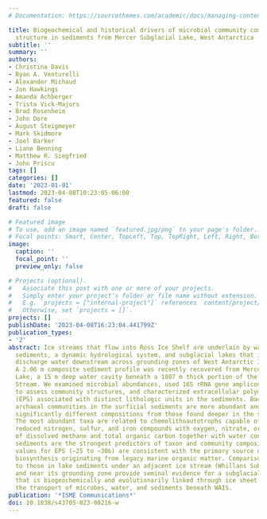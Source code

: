 ```yaml
---
# Documentation: https://sourcethemes.com/academic/docs/managing-content/

title: Biogeochemical and historical drivers of microbial community composition and
  structure in sediments from Mercer Subglacial Lake, West Antarctica
subtitle: ''
summary: ''
authors:
- Christina Davis
- Ryan A. Venturelli
- Alexander Michaud
- Jon Hawkings
- Amanda Achberger
- Trista Vick-Majors
- Brad Rosenheim
- John Dore
- August Steigmeyer
- Mark Skidmore
- Joel Barker
- Liane Benning
- Matthew R. Siegfried
- John Priscu
tags: []
categories: []
date: '2023-01-01'
lastmod: 2023-04-08T10:23:05-06:00
featured: false
draft: false

# Featured image
# To use, add an image named `featured.jpg/png` to your page's folder.
# Focal points: Smart, Center, TopLeft, Top, TopRight, Left, Right, BottomLeft, Bottom, BottomRight.
image:
  caption: ''
  focal_point: ''
  preview_only: false

# Projects (optional).
#   Associate this post with one or more of your projects.
#   Simply enter your project's folder or file name without extension.
#   E.g. `projects = ["internal-project"]` references `content/project/deep-learning/index.md`.
#   Otherwise, set `projects = []`.
projects: []
publishDate: '2023-04-08T16:23:04.441799Z'
publication_types:
- '2'
abstract: Ice streams that flow into Ross Ice Shelf are underlain by water-saturated
  sediments, a dynamic hydrological system, and subglacial lakes that intermittently
  discharge water downstream across grounding zones of West Antarctic Ice Sheet (WAIS).
  A 2.06 m composite sediment profile was recently recovered from Mercer Subglacial
  Lake, a 15 m deep water cavity beneath a 1087 m thick portion of the Mercer Ice
  Stream. We examined microbial abundances, used 16S rRNA gene amplicon sequencing
  to assess community structures, and characterized extracellular polymeric substances
  (EPS) associated with distinct lithologic units in the sediments. Bacterial and
  archaeal communities in the surficial sediments are more abundant and diverse, with
  significantly different compositions from those found deeper in the sediment column.
  The most abundant taxa are related to chemolithoautotrophs capable of oxidizing
  reduced nitrogen, sulfur, and iron compounds with oxygen, nitrate, or iron. Concentrations
  of dissolved methane and total organic carbon together with water content in the
  sediments are the strongest predictors of taxon and community composition. δ¹³C
  values for EPS (−25 to −30‰) are consistent with the primary source of carbon for
  biosynthesis originating from legacy marine organic matter. Comparison of communities
  to those in lake sediments under an adjacent ice stream (Whillans Subglacial Lake)
  and near its grounding zone provide seminal evidence for a subglacial metacommunity
  that is biogeochemically and evolutionarily linked through ice sheet dynamics and
  the transport of microbes, water, and sediments beneath WAIS.
publication: '*ISME Communications*'
doi: 10.1038/s43705-023-00216-w
---
```

